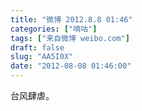 ```yaml
---
title: "微博 2012.8.8 01:46"
categories: ["嘀咕"]
tags: ["来自微博 weibo.com"]
draft: false
slug: "AA5I0X"
date: "2012-08-08 01:46:00"
---
```


<p>台风肆虐。 ​​​​</p>
